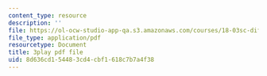 ```yaml
---
content_type: resource
description: ''
file: https://ol-ocw-studio-app-qa.s3.amazonaws.com/courses/18-03sc-differential-equations-fall-2011/8d636cd154483cd4cbf1618c7b7a4f38_2-5oq-igwtU.pdf
file_type: application/pdf
resourcetype: Document
title: 3play pdf file
uid: 8d636cd1-5448-3cd4-cbf1-618c7b7a4f38
---
```

